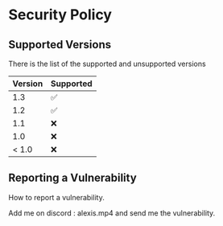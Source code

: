 # Security Policy

## Supported Versions

There is the list of the supported and unsupported versions

| Version | Supported          |
| ------- | ------------------ |
|   1.3   | :white_check_mark: |
|   1.2   | :white_check_mark: |
|   1.1   | :x:                |
|   1.0   | :x:                |
| < 1.0   | :x:                |

## Reporting a Vulnerability

How to report a vulnerability.

Add me on discord : alexis.mp4 and send me the vulnerability.
